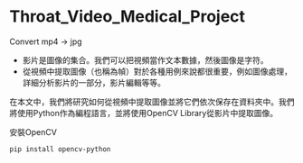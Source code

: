 # Throat_Video_Medical_Project

Convert mp4 -> jpg

* 影片是圖像的集合。我們可以把視頻當作文本數據，然後圖像是字符。
* 從視頻中提取圖像（也稱為幀）對於各種用例來說都很重要，例如圖像處理，詳細分析影片的一部分，影片編輯等等。

在本文中，我們將研究如何從視頻中提取圖像並將它們依次保存在資料夾中。我們將使用Python作為編程語言，並將使用OpenCV Library從影片中提取圖像。

安裝OpenCV
```python=
pip install opencv-python
```
